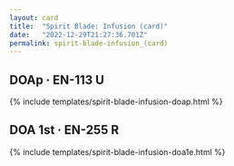 ```yaml
---
layout: card
title:  "Spirit Blade: Infusion (card)"
date:   "2022-12-29T21:27:36.701Z"
permalink: spirit-blade-infusion_(card)
---
```


## DOAp &middot; EN-113 U

{% include templates/spirit-blade-infusion-doap.html %}


## DOA 1st &middot; EN-255 R

{% include templates/spirit-blade-infusion-doa1e.html %}
